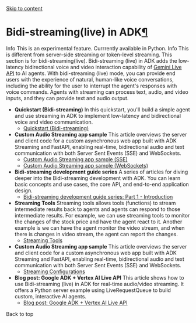 [ Skip to content ](https://google.github.io/adk-docs/streaming/#bidi-streaminglive-in-adk)
# Bidi-streaming(live) in ADK[¶](https://google.github.io/adk-docs/streaming/#bidi-streaminglive-in-adk "Permanent link")
Info
This is an experimental feature. Currrently available in Python.
Info
This is different from server-side streaming or token-level streaming. This section is for bidi-streaming(live).
Bidi-streaming (live) in ADK adds the low-latency bidirectional voice and video interaction capability of [Gemini Live API](https://ai.google.dev/gemini-api/docs/live) to AI agents.
With bidi-streaming (live) mode, you can provide end users with the experience of natural, human-like voice conversations, including the ability for the user to interrupt the agent's responses with voice commands. Agents with streaming can process text, audio, and video inputs, and they can provide text and audio output.
  * **Quickstart (Bidi-streaming)**
In this quickstart, you'll build a simple agent and use streaming in ADK to implement low-latency and bidirectional voice and video communication.
    * [Quickstart (Bidi-streaming)](https://google.github.io/adk-docs/get-started/streaming/quickstart-streaming/)
  * **Custom Audio Streaming app sample**
This article overviews the server and client code for a custom asynchronous web app built with ADK Streaming and FastAPI, enabling real-time, bidirectional audio and text communication with both Server Sent Events (SSE) and WebSockets.
    * [Custom Audio Streaming app sample (SSE)](https://google.github.io/adk-docs/streaming/custom-streaming/)
    * [Custom Audio Streaming app sample (WebSockets)](https://google.github.io/adk-docs/streaming/custom-streaming-ws/)
  * **Bidi-streaming development guide series**
A series of articles for diving deeper into the Bidi-streaming development with ADK. You can learn basic concepts and use cases, the core API, and end-to-end application design.
    * [Bidi-streaming development guide series: Part 1 - Introduction](https://google.github.io/adk-docs/streaming/dev-guide/part1/)
  * **Streaming Tools**
Streaming tools allows tools (functions) to stream intermediate results back to agents and agents can respond to those intermediate results. For example, we can use streaming tools to monitor the changes of the stock price and have the agent react to it. Another example is we can have the agent monitor the video stream, and when there is changes in video stream, the agent can report the changes.
    * [Streaming Tools](https://google.github.io/adk-docs/streaming/streaming-tools/)
  * **Custom Audio Streaming app sample**
This article overviews the server and client code for a custom asynchronous web app built with ADK Streaming and FastAPI, enabling real-time, bidirectional audio and text communication with both Server Sent Events (SSE) and WebSockets.
    * [Streaming Configurations](https://google.github.io/adk-docs/streaming/configuration/)
  * **Blog post: Google ADK + Vertex AI Live API**
This article shows how to use Bidi-streaming (live) in ADK for real-time audio/video streaming. It offers a Python server example using LiveRequestQueue to build custom, interactive AI agents.
    * [Blog post: Google ADK + Vertex AI Live API](https://medium.com/google-cloud/google-adk-vertex-ai-live-api-125238982d5e)


Back to top
